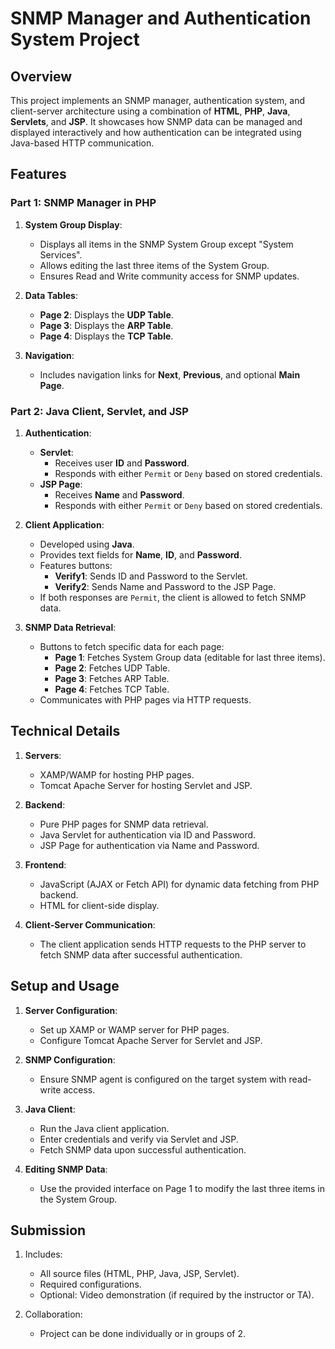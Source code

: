 # SNMP Manager and Authentication System Project

## Overview
This project implements an SNMP manager, authentication system, and client-server architecture using a combination of **HTML**, **PHP**, **Java**, **Servlets**, and **JSP**. It showcases how SNMP data can be managed and displayed interactively and how authentication can be integrated using Java-based HTTP communication.

## Features

### Part 1: SNMP Manager in PHP
1. **System Group Display**:
   - Displays all items in the SNMP System Group except "System Services".
   - Allows editing the last three items of the System Group.
   - Ensures Read and Write community access for SNMP updates.

2. **Data Tables**:
   - **Page 2**: Displays the **UDP Table**.
   - **Page 3**: Displays the **ARP Table**.
   - **Page 4**: Displays the **TCP Table**.

3. **Navigation**:
   - Includes navigation links for **Next**, **Previous**, and optional **Main Page**.

### Part 2: Java Client, Servlet, and JSP
1. **Authentication**:
   - **Servlet**:
     - Receives user **ID** and **Password**.
     - Responds with either `Permit` or `Deny` based on stored credentials.
   - **JSP Page**:
     - Receives **Name** and **Password**.
     - Responds with either `Permit` or `Deny` based on stored credentials.

2. **Client Application**:
   - Developed using **Java**.
   - Provides text fields for **Name**, **ID**, and **Password**.
   - Features buttons:
     - **Verify1**: Sends ID and Password to the Servlet.
     - **Verify2**: Sends Name and Password to the JSP Page.
   - If both responses are `Permit`, the client is allowed to fetch SNMP data.

3. **SNMP Data Retrieval**:
   - Buttons to fetch specific data for each page:
     - **Page 1**: Fetches System Group data (editable for last three items).
     - **Page 2**: Fetches UDP Table.
     - **Page 3**: Fetches ARP Table.
     - **Page 4**: Fetches TCP Table.
   - Communicates with PHP pages via HTTP requests.

## Technical Details
1. **Servers**:
   - XAMP/WAMP for hosting PHP pages.
   - Tomcat Apache Server for hosting Servlet and JSP.

2. **Backend**:
   - Pure PHP pages for SNMP data retrieval.
   - Java Servlet for authentication via ID and Password.
   - JSP Page for authentication via Name and Password.

3. **Frontend**:
   - JavaScript (AJAX or Fetch API) for dynamic data fetching from PHP backend.
   - HTML for client-side display.

4. **Client-Server Communication**:
   - The client application sends HTTP requests to the PHP server to fetch SNMP data after successful authentication.

## Setup and Usage
1. **Server Configuration**:
   - Set up XAMP or WAMP server for PHP pages.
   - Configure Tomcat Apache Server for Servlet and JSP.

2. **SNMP Configuration**:
   - Ensure SNMP agent is configured on the target system with read-write access.

3. **Java Client**:
   - Run the Java client application.
   - Enter credentials and verify via Servlet and JSP.
   - Fetch SNMP data upon successful authentication.

4. **Editing SNMP Data**:
   - Use the provided interface on Page 1 to modify the last three items in the System Group.

## Submission
1. Includes:
   - All source files (HTML, PHP, Java, JSP, Servlet).
   - Required configurations.
   - Optional: Video demonstration (if required by the instructor or TA).

2. Collaboration:
   - Project can be done individually or in groups of 2.
